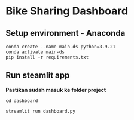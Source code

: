 # Bike Sharing Dashboard

## Setup environment - Anaconda
```
conda create --name main-ds python=3.9.21
conda activate main-ds
pip install -r requirements.txt
```

## Run steamlit app
**Pastikan sudah masuk ke folder project**
```
cd dashboard
```
```
streamlit run dashboard.py
```
